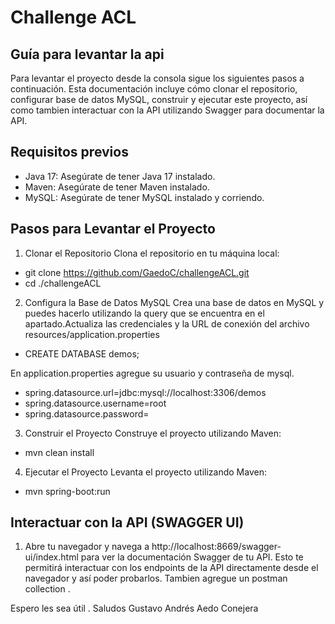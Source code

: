 # Challenge ACL

## Guía para levantar la api 

Para levantar el proyecto desde la consola sigue los siguientes pasos a continuación. Esta documentación incluye cómo clonar el repositorio, configurar base de datos MySQL, construir y ejecutar este proyecto, así como tambien interactuar con la API utilizando Swagger para documentar la API.


## Requisitos previos

- Java 17: Asegúrate de tener Java 17 instalado.
- Maven: Asegúrate de tener Maven instalado.
- MySQL: Asegúrate de tener MySQL instalado y corriendo.

## Pasos para Levantar el Proyecto

1. Clonar el Repositorio
Clona el repositorio en tu máquina local:

- git clone https://github.com/GaedoC/challengeACL.git
- cd ./challengeACL

2. Configura la Base de Datos MySQL
Crea una base de datos en MySQL y puedes hacerlo utilizando la query que se encuentra en el apartado.Actualiza las credenciales y la URL de conexión del  archivo resources/application.properties

- CREATE DATABASE demos;

En application.properties agregue su usuario y contraseña de mysql.
- spring.datasource.url=jdbc:mysql://localhost:3306/demos
- spring.datasource.username=root
- spring.datasource.password=

3. Construir el Proyecto
Construye el proyecto utilizando Maven:

- mvn clean install

4. Ejecutar el Proyecto
Levanta el proyecto utilizando Maven:

- mvn spring-boot:run

## Interactuar con la API (SWAGGER UI)

1. Abre tu navegador y navega a http://localhost:8669/swagger-ui/index.html para ver la documentación Swagger de tu API. Esto te permitirá interactuar con los endpoints de la API directamente desde el navegador y así poder probarlos. Tambien agregue un postman collection .

Espero les sea útil . Saludos
Gustavo Andrés Aedo Conejera
